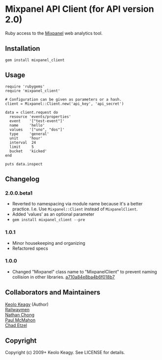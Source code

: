 # Mixpanel API Client (for API version 2.0)

Ruby access to the [Mixpanel](http://mixpanel.com/) web analytics tool.


## Installation

    gem install mixpanel_client

## Usage

    require 'rubygems'
    require 'mixpanel_client'

    # Configuration can be given as parameters or a hash.
    client = Mixpanel::Client.new('api_key', 'api_secret')

    data = client.request do
      resource 'events/properties'
      event    '["test-event"]'
      name     'hello'
      values   '["uno", "dos"]'
      type     'general'
      unit     'hour'
      interval  24
      limit     5
      bucket   'kicked'
    end

    puts data.inspect

## Changelog

### 2.0.0.beta1
 * Reverted to namespacing via module name because it's a better practice.
   I.e. Use `Mixpanel::Client` instead of `MixpanelClient`.
 * Added 'values' as an optional parameter
 * `gem install mixpanel_client --pre`

### 1.0.1
 * Minor housekeeping and organizing
 * Refactored specs

### 1.0.0
 * Changed "Mixpanel" class name to "MixpanelClient" to prevent naming collision in other 
   libraries. [a710a84e8ba4b6f018b7](https://github.com/keolo/mixpanel_client/commit/a710a84e8ba4b6f018b7404ab9fabc8f08b4a4f3)

## Collaborators and Maintainers
[Keolo Keagy](http://github.com/keolo) (Author)  
[Railwaymen](http://github.com/railwaymen)  
[Nathan Chong](http://github.com/paramaw)  
[Paul McMahon](http://github.com/pwim)  
[Chad Etzel](http://github.com/jazzychad)

## Copyright

Copyright (c) 2009+ Keolo Keagy. See LICENSE for details.
